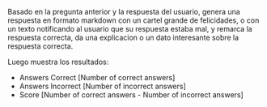 Basado en la pregunta anterior y la respuesta del usuario, genera una respuesta en formato markdown con un cartel grande de felicidades, o con un texto notificando al usuario que su respuesta estaba mal, y remarca la respuesta correcta, da una explicacion o un dato interesante sobre la respuesta correcta.

Luego muestra los resultados:

- Answers Correct [Number of correct answers]
- Answers Incorrect [Number of incorrect answers]
- Score [Number of correct answers - Number of incorrect answers]
